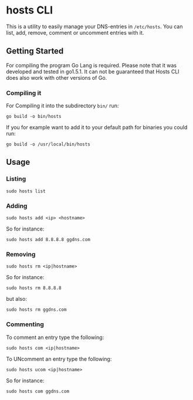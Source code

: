 # hosts CLI

This is a utility to easily manage your DNS-entries in ``/etc/hosts``. You can list, add, remove, comment or uncomment entries with it.

## Getting Started
For compiling the program Go Lang is required. Please note that it was developed and tested in go1.5.1. It can not be guaranteed that Hosts CLI does also work with other versions of Go.

### Compiling it

For Compiling it into the subdirectory ``bin/`` run:

    go build -o bin/hosts

If you for example want to add it to your default path for binaries you could run:

    go build -o /usr/local/bin/hosts

## Usage
### Listing

    sudo hosts list

### Adding

    sudo hosts add <ip> <hostname>

  So for instance:

    sudo hosts add 8.8.8.8 ggdns.com

### Removing

    sudo hosts rm <ip|hostname>

  So for instance:

    sudo hosts rm 8.8.8.8

  but also:

    sudo hosts rm ggdns.com


### Commenting

  To comment an entry type the following:

    sudo hosts com <ip|hostname>

  To UNcomment an entry type the following:

    sudo hosts ucom <ip|hostname>

  So for instance:

    sudo hosts com ggdns.com
